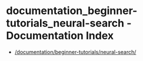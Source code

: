 # documentation_beginner-tutorials_neural-search - Documentation Index

- [/documentation/beginner-tutorials/neural-search/](./_documentation_beginner-tutorials_neural-search_.md)
